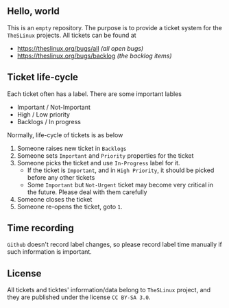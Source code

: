 ## Hello, world

This is an `empty` repository. The purpose is to provide a ticket system
for the `TheSLinux` projects. All tickets can be found at

* https://theslinux.org/bugs/all _(all open bugs)_
* https://theslinux.org/bugs/backlog _(the backlog items)_

## Ticket life-cycle

Each ticket often has a label. There are some important lables

* Important / Not-Important
* High / Low priority
* Backlogs / In progress

Normally, life-cycle of tickets is as below

1. Someone raises new ticket in `Backlogs`
2. Someone sets `Important` and `Priority` properties for the ticket
3. Someone picks the ticket and use `In-Progress` label for it.
    * If the ticket is `Important`, and in `High Priority`,
      it should be picked before any other tickets
    * Some `Important` but `Not-Urgent` ticket may become very critical
      in the future. Please deal with them carefully
4. Someone closes the ticket
5. Someone re-opens the ticket, goto `1`.

## Time recording

`Github` doesn't record label changes, so please record label time
manually if such information is important.

## License

All tickets and ticktes' information/data belong to `TheSLinux` project,
and they are published under the license `CC BY-SA 3.0`.
